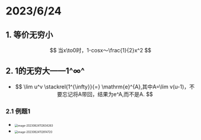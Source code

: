 # 2023/6/24



## 1. 等价无穷小

$$
当x\to0时，1-cosx～\frac{1}{2}x^2
$$



## 2. 1的无穷大——1^∞^

* $$
  \lim u^v \stackrel{1^{\infty}}{=} \mathrm{e}^{A},其中A=\lim v(u-1)，不要忘记将A带回，结果为e^A,而不是A.
  $$



### 2.1 例题1 

* <img src="https://cvp.oss-cn-shanghai.aliyuncs.com/picgo/202306241126426.png" alt="image-20230624112634263" style="zoom:50%;" />

* <img src="https://cvp.oss-cn-shanghai.aliyuncs.com/picgo/202306241209394.png" alt="image-20230624112814720" style="zoom:50%;" />